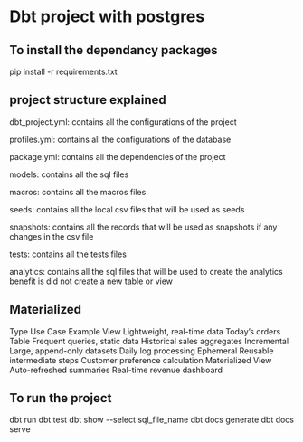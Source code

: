 # Dbt project with postgres

## To install the dependancy packages

pip install -r requirements.txt

## project structure explained

dbt_project.yml: contains all the configurations of the project

profiles.yml: contains all the configurations of the database

package.yml: contains all the dependencies of the project

models: contains all the sql files

macros: contains all the macros files

seeds: contains all the local csv files that will be used as seeds

snapshots: contains all the records that will be used as snapshots if any changes in the csv file

tests: contains all the tests files

analytics: contains all the sql files that will be used to create the analytics benefit is did not create a new table or view  


## Materialized 
Type	            Use Case	                            Example
View	            Lightweight,                            real-time data	Today’s orders
Table	            Frequent queries,                       static data	Historical sales aggregates
Incremental 	    Large,                                  append-only datasets	Daily log processing
Ephemeral	        Reusable intermediate steps	Customer    preference calculation
Materialized View	Auto-refreshed summaries	            Real-time revenue dashboard

## To run the project

dbt run
dbt test
dbt show --select sql_file_name
dbt docs generate
dbt docs serve